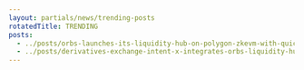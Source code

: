 ```yaml
---
layout: partials/news/trending-posts
rotatedTitle: TRENDING
posts:
  - ../posts/orbs-launches-its-liquidity-hub-on-polygon-zkevm-with-quickswap-integration.md
  - ../posts/derivatives-exchange-intent-x-integrates-orbs-liquidity-hub-to-enhance-liquidity-for-users.md
---
```



